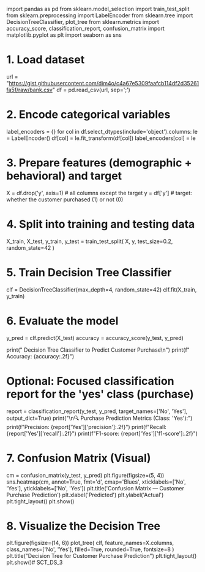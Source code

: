 import pandas as pd
from sklearn.model_selection import train_test_split
from sklearn.preprocessing import LabelEncoder
from sklearn.tree import DecisionTreeClassifier, plot_tree
from sklearn.metrics import accuracy_score, classification_report, confusion_matrix
import matplotlib.pyplot as plt
import seaborn as sns

# 1. Load dataset
url = "https://gist.githubusercontent.com/dim4o/c4a67e5309faafcb114df2d35261fa5f/raw/bank.csv"
df = pd.read_csv(url, sep=';')

# 2. Encode categorical variables
label_encoders = {}
for col in df.select_dtypes(include='object').columns:
    le = LabelEncoder()
    df[col] = le.fit_transform(df[col])
    label_encoders[col] = le

# 3. Prepare features (demographic + behavioral) and target
X = df.drop('y', axis=1)  # all columns except the target
y = df['y']               # target: whether the customer purchased (1) or not (0)

# 4. Split into training and testing data
X_train, X_test, y_train, y_test = train_test_split(
    X, y, test_size=0.2, random_state=42
)

# 5. Train Decision Tree Classifier
clf = DecisionTreeClassifier(max_depth=4, random_state=42)
clf.fit(X_train, y_train)

# 6. Evaluate the model
y_pred = clf.predict(X_test)
accuracy = accuracy_score(y_test, y_pred)

print(" Decision Tree Classifier to Predict Customer Purchase\n")
print(f" Accuracy: {accuracy:.2f}")

# Optional: Focused classification report for the 'yes' class (purchase)
report = classification_report(y_test, y_pred, target_names=['No', 'Yes'], output_dict=True)
print("\n🔍 Purchase Prediction Metrics (Class: 'Yes'):")
print(f"Precision: {report['Yes']['precision']:.2f}")
print(f"Recall:    {report['Yes']['recall']:.2f}")
print(f"F1-score:  {report['Yes']['f1-score']:.2f}")

# 7. Confusion Matrix (Visual)
cm = confusion_matrix(y_test, y_pred)
plt.figure(figsize=(5, 4))
sns.heatmap(cm, annot=True, fmt='d', cmap='Blues', xticklabels=['No', 'Yes'], yticklabels=['No', 'Yes'])
plt.title('Confusion Matrix — Customer Purchase Prediction')
plt.xlabel('Predicted')
plt.ylabel('Actual')
plt.tight_layout()
plt.show()

# 8. Visualize the Decision Tree
plt.figure(figsize=(14, 6))
plot_tree(
    clf,
    feature_names=X.columns,
    class_names=['No', 'Yes'],
    filled=True,
    rounded=True,
    fontsize=8
)
plt.title("Decision Tree for Customer Purchase Prediction")
plt.tight_layout()
plt.show()# SCT_DS_3
